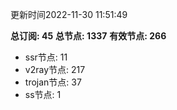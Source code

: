 更新时间2022-11-30 11:51:49

**总订阅: 45**
**总节点: 1337**
**有效节点: 266**
- ssr节点: 11
- v2ray节点: 217
- trojan节点: 37
- ss节点: 1
